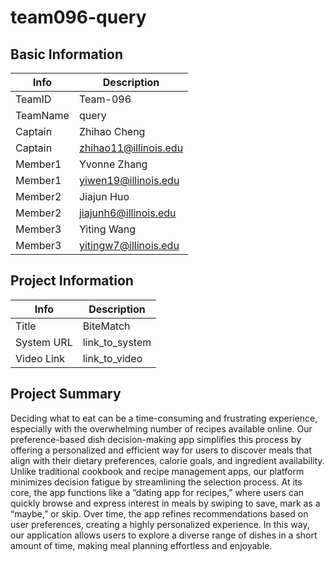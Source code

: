 # team096-query

## Basic Information

|   Info      |        Description     |
| ----------- | ---------------------- |
| TeamID      |        Team-096        |
| TeamName    |         query          |
| Captain     |       Zhihao Cheng     |
| Captain     | zhihao11@illinois.edu  |
| Member1     |       Yvonne Zhang     |
| Member1     |  yiwen19@illinois.edu  |
| Member2     |        Jiajun Huo      |
| Member2     |  jiajunh6@illinois.edu |
| Member3     |      Yiting Wang       |
| Member3     | yitingw7@illinois.edu  |

## Project Information

|   Info      |        Description     |
| ----------- | ---------------------- |
|  Title      |        BiteMatch       |
| System URL  |      link_to_system    |
| Video Link  |      link_to_video     |

## Project Summary

 Deciding what to eat can be a time-consuming and frustrating experience, especially with the overwhelming number of recipes available online. Our preference-based dish decision-making app simplifies this process by offering a personalized and efficient way for users to discover meals that align with their dietary preferences, calorie goals, and ingredient availability. Unlike traditional cookbook and recipe management apps, our platform minimizes decision fatigue by streamlining the selection process.
 At its core, the app functions like a “dating app for recipes,” where users can quickly browse and express interest in meals by swiping to save, mark as a “maybe,” or skip. Over time, the app refines recommendations based on user preferences, creating a highly personalized experience. In this way, our application allows users to explore a diverse range of dishes in a short amount of time, making meal planning effortless and enjoyable.
